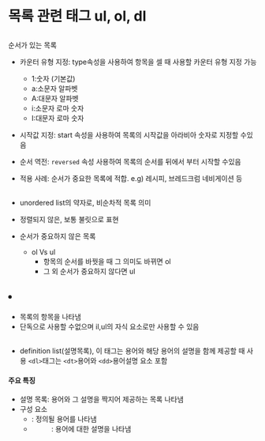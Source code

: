 # 목록 관련 태그 ul, ol, dl

## <ol>

순서가 있는 목록

- 카운터 유형 지정: type속성을 사용하여 항목을 셀 때 사용할 카운터 유형 지정 가능

  - 1:숫자 (기본값)
  - a:소문자 알파벳
  - A:대문자 알파벳
  - i:소문자 로마 숫자
  - I:대문자 로마 숫자

- 시작값 지정: start 속성을 사용하여 목록의 시작값을 아라비아 숫자로 지정할 수있음
- 순서 역전: `reversed` 속성 사용하여 목록의 순서를 뒤에서 부터 시작할 수있음
- 적용 사례: 순서가 중요한 목록에 적합. e.g) 레시피, 브레드크럼 네비게이션 등

## <ul>

- unordered list의 약자로, 비순차적 목록 의미
- 정렬되지 않은, 보통 불릿으로 표현
- 순서가 중요하지 않은 목록

  - ol Vs ul
    - 항목의 순서를 바꿧을 때 그 의미도 바뀌면 ol
    - 그 외 순서가 중요하지 않다면 ul

## <li>

- 목록의 항목을 나타냄
- 단독으로 사용할 수없으며 il,ul의 자식 요소로만 사용할 수 있음

## <dl>

- definition list(설명목록), 이 태그는 용어와 해당 용어의 설명을 함께 제공할 때 사용 `<dl>`태그는 `<dt>`용어와 `<dd>`용어설명 요소 포함

#### 주요 특징

- 설명 목록: 용어와 그 설명을 짝지어 제공하는 목록 나타냄
- 구성 요소
  - <dt>: 정의될 용어를 나타냄
  - <dd>: 용어에 대한 설명을 나타냄
